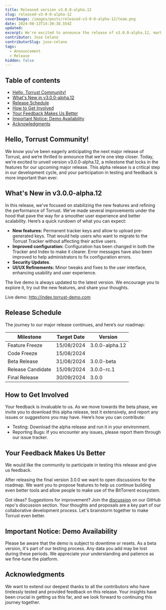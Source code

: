 ```yaml
---
title: Released version v3.0.0-alpha.12
slug: released-v3-0-0-alpha-12
coverImage: /images/posts/released-v3-0-0-alpha-12/team.png
date: 2024-08-13T14:30:38.554Z
updated:
excerpt: We're excited to announce the release of v3.0.0-alpha.12, marking a significant step towards our upcoming major release, v3.0.0. This release solidifies the features and prepares us for the beta phase.
contributor: Jose Celano
contributorSlug: jose-celano
tags:
  - Announcement
  - Release
hidden: false
---
```


<script>
  import Callout from "$lib/components/molecules/Callout.svelte";
  import CodeBlock from "$lib/components/molecules/CodeBlock.svelte";
  import Image from "$lib/components/atoms/Image.svelte";
  import PostBody from "$lib/components/molecules/PostBody.svelte";
  import PostContainer from "$lib/components/molecules/PostContainer.svelte";
  import PostTable from "$lib/components/molecules/PostTable.svelte";
</script>

<PostContainer>
<PostTable>

## Table of contents

- [Hello, Torrust Community!](#hello-torrust-community)
- [What's New in v3.0.0-alpha.12](#whats-new-in-v300-alpha12)
- [Release Schedule](#release-schedule)
- [How to Get Involved](#how-to-get-involved)
- [Your Feedback Makes Us Better](#your-feedback-makes-us-better)
- [Important Notice: Demo Availability](#important-notice-demo-availability)
- [Acknowledgments](#acknowledgments)

</PostTable>

<PostBody>

## **Hello, Torrust Community!**

We know you’ve been eagerly anticipating the next major release of Torrust, and we’re thrilled to announce that we’re one step closer. Today, we’re excited to unveil version v3.0.0-alpha.12, a milestone that locks in the features for our upcoming major release. This alpha release is a critical step in our development cycle, and your participation in testing and feedback is more important than ever.

## What's New in v3.0.0-alpha.12

In this release, we've focused on stabilizing the new features and refining the performance of Torrust. We’ve made several improvements under the hood that pave the way for a smoother user experience and better scalability. Here’s a quick rundown of what you can expect:

- **New features:** Permanent tracker keys and allow to upload pre-generated keys. That would help users who want to migrate to the Torrust Tracker without affecting their active users.
- **Improved configuration:** Configuration has been changed in both the Tracker and Index to make it clearer. Error messages have also been improved to help administrators to fix configuration errors.
- **Security Updates**.
- **UI/UX Refinements:** Minor tweaks and fixes to the user interface, enhancing usability and user experience.

The live demo is always updated to the latest version. We encourage you to explore it, try out the new features, and share your thoughts.

<Callout type="info">

Live demo: <http://index.torrust-demo.com>

</Callout>

## Release Schedule

The journey to our major release continues, and here’s our roadmap:

| Milestone         | Target Date | Version        |
| ----------------- | ----------- | -------------- |
| Feature Freeze    | 15/08/2024  | 3.0.0-alpha.12 |
| Code Freeze       | 15/08/2024  |                |
| Beta Release      | 31/08/2024  | 3.0.0-beta     |
| Release Candidate | 15/09/2024  | 3.0.0-rc.1     |
| Final Release     | 30/09/2024  | 3.0.0          |

## How to Get Involved

Your feedback is invaluable to us. As we move towards the beta phase, we invite you to download this alpha release, test it extensively, and report any issues or suggestions you may have. Here’s how you can contribute:

- Testing: Download the alpha release and run it in your environment.
- Reporting Bugs: If you encounter any issues, please report them through our issue tracker.

## Your Feedback Makes Us Better

We would like the community to participate in testing this release and give us feedback.

After releasing the final version 3.0.0 we want to open discussions for the roadmap. We want you to propose features to help us continue building even better tools and allow people to make use of the BitTorrent ecosystem.

Got ideas? Suggestions for improvement? Join the [discussion](https://github.com/torrust/torrust-index-gui/discussions) on our GitHub repo's discussion section. Your thoughts and proposals are a key part of our collaborative development process. Let's brainstorm together to make Torrust even better.

## Important Notice: Demo Availability

<Callout type="info">

Please be aware that the demo is subject to downtime or resets. As a beta version, it's part of our testing process. Any data you add may be lost during these periods. We appreciate your understanding and patience as we fine-tune the platform.

</Callout>

## Acknowledgments

We want to extend our deepest thanks to all the contributors who have tirelessly tested and provided feedback on this release. Your insights have been crucial in getting us this far, and we look forward to continuing this journey together.

</PostBody>
</PostContainer>
